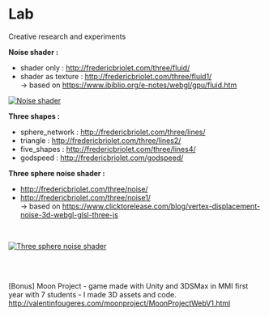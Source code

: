 # Lab
Creative research and experiments

**Noise shader :**
- shader only : http://fredericbriolet.com/three/fluid/
- shader as texture : http://fredericbriolet.com/three/fluid1/ <br/>
-> based on https://www.ibiblio.org/e-notes/webgl/gpu/fluid.htm

[![Noise shader](http://fredericbriolet.com/images/fluid3.jpg)](http://fredericbriolet.com/three/fluid/)


**Three shapes :**
- sphere_network : http://fredericbriolet.com/three/lines/
- triangle : http://fredericbriolet.com/three/lines2/
- five_shapes : http://fredericbriolet.com/three/lines4/
- godspeed : http://fredericbriolet.com/godspeed/

**Three sphere noise shader :** <br/>
- http://fredericbriolet.com/three/noise/
- http://fredericbriolet.com/three/noise1/ <br/>
-> based on https://www.clicktorelease.com/blog/vertex-displacement-noise-3d-webgl-glsl-three-js
<br/>

[![Three sphere noise shader](http://fredericbriolet.com/images/noise1.jpg)](http://fredericbriolet.com/three/noise/)

<br/>
<br/>


[Bonus] Moon Project - game made with Unity and 3DSMax in MMI first year with 7 students - I made 3D assets and code.
http://valentinfougeres.com/moonproject/MoonProjectWebV1.html
